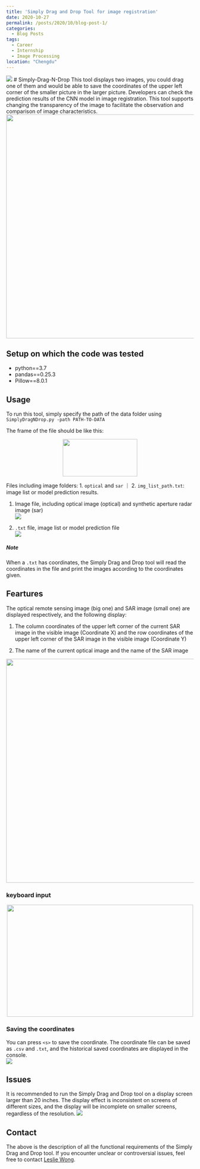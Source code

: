 ```yaml
---
title: 'Simply Drag and Drop Tool for image registration'
date: 2020-10-27
permalink: /posts/2020/10/blog-post-1/
categories:
  - Blog Posts
tags:
  - Career
  - Internship
  - Image Processing 
location: "Chengdu"
---
```


<img src='/images/Simply_Imgs/Pimage2020-11-17_15-52-45.png'>
# Simply-Drag-N-Drop
This tool displays two images, you could drag one of them and would be able to save the coordinates of the upper left corner of the smaller picture in the larger picture. Developers can check the prediction results of the CNN model in image registration. This tool supports changing the transparency of the image to facilitate the observation and comparison of image characteristics.
<div align = 'center'>
<img src = "Imgs/image2020-11-17_15-52-45.png" width = "600" >
</div>

## Setup on which the code was tested
- python==3.7
- pandas==0.25.3
- Pillow==8.0.1

## Usage
To run this tool, simply specify the path of the data folder using   
`SimplyDragNDrop.py -path PATH-TO-DATA`  

The frame of the file should be like this:  

<div align = 'center'>
<img src = "Imgs/image2020-11-18_15-5-10.png" height="100" width = "200" >
</div>  
  
Files including image folders: 1. `optical` and `sar` ｜ 2. `img_list_path.txt`: image list or model prediction results.

1. Image file, including optical image (optical) and synthetic aperture radar image (sar)   
![](Imgs/img_file.png)  

2. `.txt` file, image list or model prediction file  
![](Imgs/list_file.png)  

##### Note
When a `.txt` has coordinates, the Simply Drag and Drop tool will read the coordinates in the file and print the images according to the coordinates given.


## Feartures

The optical remote sensing image (big one) and SAR image (small one) are displayed respectively, and the following display:

1. The column coordinates of the upper left corner of the current SAR image in the visible image (Coordinate X) and the row coordinates of the upper left corner of the SAR image in the visible image (Coordinate Y)

2. The name of the current optical image and the name of the SAR image

<div align = 'center'>
<img src = "Imgs/dnd.png" width = "600" >
</div>

### keyboard input

<div align = 'center'>
<img src = "Imgs/key.png" height = "300" width = "500" >
</div>


### Saving the coordinates
You can press `<s>` to save the coordinate. The coordinate file can be saved as `.csv` and `.txt`, and the historical saved coordinates are displayed in the console.  
![](Imgs/cor_file.png)  

## Issues
It is recommended to run the Simply Drag and Drop tool on a display screen larger than 20 inches. The display effect is inconsistent on screens of different sizes, and the display will be incomplete on smaller screens, regardless of the resolution.
![](Imgs/issues_file.png)  
## Contact
The above is the description of all the functional requirements of the Simply Drag and Drop tool. If you encounter unclear or controversial issues, feel free to contact [Leslie Wong](yushuowang@gmail.com).